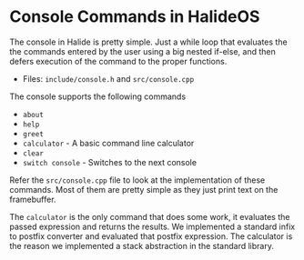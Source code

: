# Console Commands in HalideOS

The console in Halide is pretty simple. Just a while loop that evaluates the the commands entered by the user
using a big nested if-else, and then defers execution of the command to the proper functions.

- Files: `include/console.h` and `src/console.cpp`

The console supports the following commands

- `about`
- `help`
- `greet`
- `calculator` - A basic command line calculator
- `clear`
- `switch console` - Switches to the next console

Refer the `src/console.cpp` file to look at the implementation of these commands. Most of them are pretty simple as they just
print text on the framebuffer.

The `calculator` is the only command that does some work, it evaluates the passed expression and returns the results.
We implemented a standard infix to postfix converter and evaluated that postfix expression. The calculator is the reason
we implemented a stack abstraction in the standard library.
